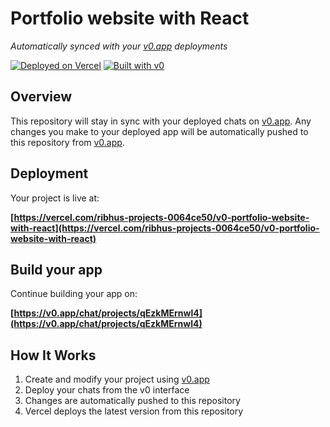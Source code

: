 # Portfolio website with React

*Automatically synced with your [v0.app](https://v0.app) deployments*

[![Deployed on Vercel](https://img.shields.io/badge/Deployed%20on-Vercel-black?style=for-the-badge&logo=vercel)](https://vercel.com/ribhus-projects-0064ce50/v0-portfolio-website-with-react)
[![Built with v0](https://img.shields.io/badge/Built%20with-v0.app-black?style=for-the-badge)](https://v0.app/chat/projects/qEzkMErnwl4)

## Overview

This repository will stay in sync with your deployed chats on [v0.app](https://v0.app).
Any changes you make to your deployed app will be automatically pushed to this repository from [v0.app](https://v0.app).

## Deployment

Your project is live at:

**[https://vercel.com/ribhus-projects-0064ce50/v0-portfolio-website-with-react](https://vercel.com/ribhus-projects-0064ce50/v0-portfolio-website-with-react)**

## Build your app

Continue building your app on:

**[https://v0.app/chat/projects/qEzkMErnwl4](https://v0.app/chat/projects/qEzkMErnwl4)**

## How It Works

1. Create and modify your project using [v0.app](https://v0.app)
2. Deploy your chats from the v0 interface
3. Changes are automatically pushed to this repository
4. Vercel deploys the latest version from this repository
